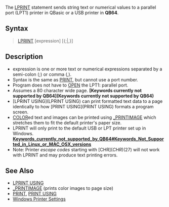 The [LPRINT](LPRINT) statement sends string text or numerical values to a parallel port (LPT1) printer in QBasic or a USB printer in **QB64**.

## Syntax

> [LPRINT](LPRINT) [expression] [{;|,}]

## Description

* expression is one or more text or numerical expressions separated by a semi-colon (;) or comma (,).
* Syntax is the same as [PRINT](PRINT), but cannot use a port number.
* Program does not have to [OPEN](OPEN) the LPT1: parallel port.
* Assumes a 80 character wide page. **[Keywords currently not supported by QB64](Keywords currently not supported by QB64)**
* [LPRINT USING](LPRINT USING) can print formatted text data to a page identically to how [PRINT USING](PRINT USING) formats a program screen.
* [COLOR](COLOR)ed text and images can be printed using [_PRINTIMAGE](_PRINTIMAGE) which stretches them to fit the default printer's paper size.
* LPRINT will only print to the default USB or LPT printer set up in Windows.  **[Keywords_currently_not_supported_by_QB64#Keywords_Not_Supported_in_Linux_or_MAC_OSX_versions](Keywords-currently-not-supported-by-QB64#Keywords_Not_Supported_in_Linux_or_MAC_OSX_versions)**
* Note: Printer *escape codes* starting with [CHR$](CHR$)(27) will not work with LPRINT and may produce text printing errors.

## See Also

* [LPRINT USING](LPRINT-USING)
* [_PRINTIMAGE](_PRINTIMAGE) (prints color images to page size)
* [PRINT](PRINT), [PRINT USING](PRINT-USING)
* [Windows Printer Settings](Windows-Printer-Settings)

